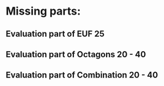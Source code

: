 # Missing parts:

## Evaluation part of EUF           25

## Evaluation part of Octagons     20 - 40

## Evaluation part of Combination 20 - 40
